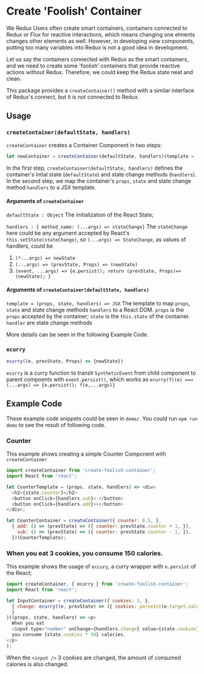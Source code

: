 # Create 'Foolish' Container

We Redux Users often create smart containers, containers connected to Redux or
Flux for reactive interactions, which means changing one elments changes other
elements as well.  However, in developing view components, putting too many 
variables into Redux is not a good idea in development. 

Let us say the containers connected with Redux as the smart containers, and we 
need to create some 'foolish' containers that provide reactive actions without 
Redux.  Therefore, we could keep the Redux state neat and clean. 

This package provides a `createContainer()` method with a similar interface of 
Redux's connect, but it is not connected to Redux. 


## Usage

### `createContainer(defaultState, handlers)`

`createContainer` creates a Container Component in two steps: 

```js
let newContainer = createContainer(defaultState, handlers)(template = (props, state, handlers) => JSX)
```

In the first step, `createContainer(defaultState, handlers)` defines the
container's intial state (`defaultState`) and state change methods
(`handlers`).   In the second step, we map the container's `props`, `state` and
state change method `handlers` to a JSX template. 

#### Arguments of `createContainer`
`defaultState : Object` The initialization of the React State;

`handlers : { method_name: (...args) => stateChange}` 
The `stateChange` here could be any argument accepted by React's `this.setState(stateChange)`, 
so `(...args) => StateChange`, as values of handlers, could be 

1. `(*...args) => newState`
2. `(...args) => (prevState, Props) => (newState)`
3. `(event, ...args) => {e.persist(); return (prevState, Props)=> (newState); }`

#### Arguments of `createContainer(defaultState, handlers)`
`template = (props, state, handlers) => JSX` 
The template to map `props`, `state` and state change methods `handlers` 
to a React DOM.  `props` is the `props` accepted by the container; `state`
is the `this.state` of the container. `handler` are state change methods 

More details can be seen in the following Example Code. 

### `ecurry`
```js
ecurry((e, prevState, Props) => {newState})
```

`ecurry` is a curry function to transit `SyntheticEvent` from child component
to parent compoents with `event.persist()`, which works as
`ecurry(f)(e) === (...args) => {e.persist(); f(e,...args)}`


## Example Code

These example code snippets could be seen in `demo/`.  You could run `npm run demo` to see the result of following code.

### Counter 

This example shows creating a simple Counter Component with `createContainer`

```js
import createContainer from 'create-foolish-container';
import React from 'react';

let CounterTemplate = (props, state, handlers) => <div>
  <h2>{state.counter}</h2>
  <button onClick={handlers.sub}>-</button>
  <button onClick={handlers.add}>+</button>
</div>;

let CounterContainer = createContainer({ counter: 0.5, },
  { add: () => (prevState) => ({ counter: prevState.counter + 1, }),
    sub: () => (prevState) => ({ counter: prevState.counter - 1, }),
  })(CounterTemplate);
```

### When you eat 3 cookies, you consume 150 calories.

This example shows the usage of `eccury`, a curry wrapper with `e.persist` of the React;

```js
import createContainer, { ecurry } from 'create-foolish-container';
import React from 'react';

let InputContainer = createContainer({ cookies: 3, },
  { change: ecurry((e, prevState) => ({ cookies: parseInt(e.target.value), })),
  }
)((props, state, handlers) => <p>
  When you eat 
  <input type="number" onChange={handlers.change} value={state.cookies} /> cookies,
  you consume {state.cookies * 50} calories.
</p>
);
```

When the `<input />` 3 cookies are changed, the amount of consumed calories is also changed. 

